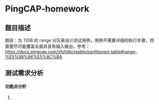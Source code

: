 # PingCAP-homework

## 题目描述
题目：为 TiDB 的 range 分区表设计测试用例，用例不需要详细的执行步骤，但需要尽可能覆盖全面并且有输入输出，参考：https://docs.pingcap.com/zh/tidb/stable/partitioned-table#range-%E5%88%86%E5%8C%BA


## 测试需求分析
#### 功能点分析
1.  